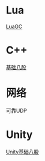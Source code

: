 # Lua

[LuaGC](.\Lua\LuaGC.md)

# C++

[基础八股](.\C++\C++基础面经.md)

# 网络

可靠UDP



# Unity

[Unity基础八股](.\Unity\Unity基础面经.md)